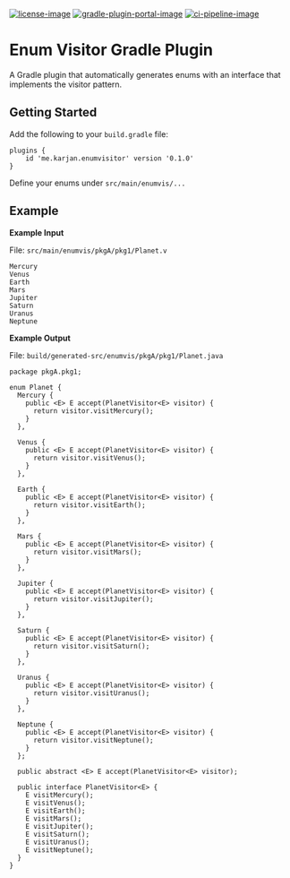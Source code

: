 [license-image]: https://img.shields.io/github/license/karjanme/enum-visitor-gradle-plugin?label=License
[license-url]: https://github.com/karjanme/enum-visitor-gradle-plugin/blob/main/LICENSE

[gradle-plugin-portal-image]: https://img.shields.io/gradle-plugin-portal/v/me.karjan.enumvisitor?label=Gradle%20Plugin%20Portal
[gradle-plugin-portal-url]: https://plugins.gradle.org/plugin/me.karjan.enumvisitor

[ci-pipeline-image]: https://github.com/karjanme/enum-visitor-gradle-plugin/actions/workflows/ci.yml/badge.svg?branch=main
[ci-pipeline-url]: https://github.com/karjanme/enum-visitor-gradle-plugin/actions/workflows/ci.yml

[![license-image]][license-url]
[![gradle-plugin-portal-image]][gradle-plugin-portal-url]
[![ci-pipeline-image]][ci-pipeline-url]


# Enum Visitor Gradle Plugin

A Gradle plugin that automatically generates enums with an interface that implements the visitor pattern.


## Getting Started

Add the following to your `build.gradle` file:
```
plugins {
    id 'me.karjan.enumvisitor' version '0.1.0'
}
```

Define your enums under `src/main/enumvis/...`


## Example

**Example Input**

File: `src/main/enumvis/pkgA/pkg1/Planet.v`
```
Mercury
Venus
Earth
Mars
Jupiter
Saturn
Uranus
Neptune
```

**Example Output**

File: `build/generated-src/enumvis/pkgA/pkg1/Planet.java`
```
package pkgA.pkg1;

enum Planet {
  Mercury {
    public <E> E accept(PlanetVisitor<E> visitor) {
      return visitor.visitMercury();
    }
  },

  Venus {
    public <E> E accept(PlanetVisitor<E> visitor) {
      return visitor.visitVenus();
    }
  },

  Earth {
    public <E> E accept(PlanetVisitor<E> visitor) {
      return visitor.visitEarth();
    }
  },

  Mars {
    public <E> E accept(PlanetVisitor<E> visitor) {
      return visitor.visitMars();
    }
  },

  Jupiter {
    public <E> E accept(PlanetVisitor<E> visitor) {
      return visitor.visitJupiter();
    }
  },

  Saturn {
    public <E> E accept(PlanetVisitor<E> visitor) {
      return visitor.visitSaturn();
    }
  },

  Uranus {
    public <E> E accept(PlanetVisitor<E> visitor) {
      return visitor.visitUranus();
    }
  },

  Neptune {
    public <E> E accept(PlanetVisitor<E> visitor) {
      return visitor.visitNeptune();
    }
  };

  public abstract <E> E accept(PlanetVisitor<E> visitor);

  public interface PlanetVisitor<E> {
    E visitMercury();
    E visitVenus();
    E visitEarth();
    E visitMars();
    E visitJupiter();
    E visitSaturn();
    E visitUranus();
    E visitNeptune();
  }
}
```
